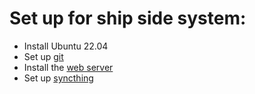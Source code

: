 # Set up for ship side system:

- Install Ubuntu 22.04
- Set up [git](git.md)
- Install the [web server](Shore.webserver.md)
- Set up [syncthing](syncthing.md)
